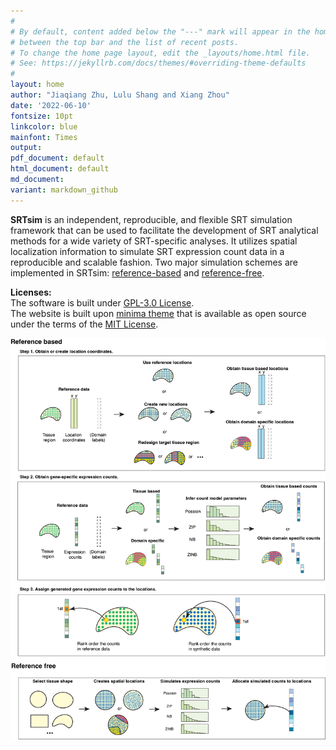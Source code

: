 ```yaml
---
#
# By default, content added below the "---" mark will appear in the home page
# between the top bar and the list of recent posts.
# To change the home page layout, edit the _layouts/home.html file.
# See: https://jekyllrb.com/docs/themes/#overriding-theme-defaults
#
layout: home
author: "Jiaqiang Zhu, Lulu Shang and Xiang Zhou"
date: '2022-06-10'
fontsize: 10pt
linkcolor: blue
mainfont: Times
output:
pdf_document: default
html_document: default
md_document:
variant: markdown_github
---
```



**SRTsim** is an independent, reproducible, and flexible SRT simulation framework that can be used to facilitate the development of SRT analytical methods for a wide variety of SRT-specific analyses. It utilizes spatial localization information to simulate SRT expression count data in a reproducible and scalable fashion. Two major simulation schemes are implemented in SRTsim: [reference-based](https://xzhoulab.github.io/SRTsim/02_Reference_Based_Example/) and [reference-free](https://xzhoulab.github.io/SRTsim/03_Reference_Free_Example/). 

**Licenses:**  
The software is built under [GPL-3.0 License](https://www.gnu.org/licenses/gpl-3.0.en.html).  
The website is built upon [minima theme](https://github.com/jekyll/minima) that is available as open source under the terms of the [MIT License](https://opensource.org/licenses/MIT).

![SRTsim\_pipeline](Figure1_long_noblock_update.png)




